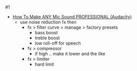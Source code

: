 #1
- [How To Make ANY Mic Sound PROFESSIONAL (Audacity)](https://www.youtube.com/watch?v=Q8piTf-AiZ0)
	- use noise reduction fx then
		- fx > filter curve > manage > factory presets
			- bass boost
			- treble boost
			- low roll-off for speech
		- fx > compressor
			- if high .. make it lower and the like
		- fx > limiter
			- hard limit